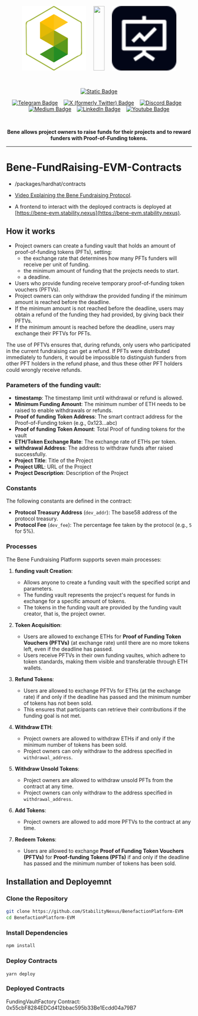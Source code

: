 
<!-- Don't delete it -->
<div name="readme-top"></div>

<!-- Organization Logo -->
<div align="center">
  <img alt="Stability Nexus" src="public/orglogo.svg" width="175">
  &nbsp;
  &nbsp;
  <img src="public/plusSign" width="30" height="175" />
  &nbsp;
  &nbsp;
  <img src="public/logo.svg" width="175" />
</div>

&nbsp;

<!-- Organization Name -->
<div align="center">

[![Static Badge](https://img.shields.io/badge/Stability_Nexus-/Bene-228B22?style=for-the-badge&labelColor=FFC517)](https://bene-evm.stability.nexus/)

</div>

<!-- Organization/Project Social Handles -->
<p align="center">
<!-- Telegram -->
<a href="https://t.me/StabilityNexus">
<img src="https://img.shields.io/badge/Telegram-black?style=flat&logo=telegram&logoColor=white&logoSize=auto&color=24A1DE" alt="Telegram Badge"/></a>
&nbsp;&nbsp;
<!-- X (formerly Twitter) -->
<a href="https://x.com/StabilityNexus">
<img src="https://img.shields.io/twitter/follow/StabilityNexus" alt="X (formerly Twitter) Badge"/></a>
&nbsp;&nbsp;
<!-- Discord -->
<a href="https://discord.gg/YzDKeEfWtS">
<img src="https://img.shields.io/discord/995968619034984528?style=flat&logo=discord&logoColor=white&logoSize=auto&label=Discord&labelColor=5865F2&color=57F287" alt="Discord Badge"/></a>
&nbsp;&nbsp;
<!-- Medium -->
<a href="https://news.stability.nexus/">
  <img src="https://img.shields.io/badge/Medium-black?style=flat&logo=medium&logoColor=black&logoSize=auto&color=white" alt="Medium Badge"></a>
&nbsp;&nbsp;
<!-- LinkedIn -->
<a href="https://linkedin.com/company/stability-nexus">
  <img src="https://img.shields.io/badge/LinkedIn-black?style=flat&logo=LinkedIn&logoColor=white&logoSize=auto&color=0A66C2" alt="LinkedIn Badge"></a>
&nbsp;&nbsp;
<!-- Youtube -->
<a href="https://www.youtube.com/@StabilityNexus">
  <img src="https://img.shields.io/youtube/channel/subscribers/UCZOG4YhFQdlGaLugr_e5BKw?style=flat&logo=youtube&logoColor=white&logoSize=auto&labelColor=FF0000&color=FF0000" alt="Youtube Badge"></a>
</p>

&nbsp;
<!-- Project core values and objective -->
<p align="center">
  <strong>
Bene allows project owners to raise funds for their projects and to reward funders with Proof-of-Funding tokens.
  </strong>
</p>

---

# Bene-FundRaising-EVM-Contracts

 * /packages/hardhat/contracts

 * [Video Explaining the Bene Fundraising Protocol](https://www.youtube.com/watch?v=HHN31PkUxaU").

 * A frontend to interact with the deployed contracts is deployed at [https://bene-evm.stability.nexus](https://bene-evm.stability.nexus).


## How it works

- Project owners can create a funding vault that holds an amount of proof-of-funding tokens (PFTs), setting:
  * the exchange rate that determines how many PFTs funders will receive per unit of funding.
  * the minimum amount of funding that the projects needs to start.
  * a deadline.
- Users who provide funding receive temporary proof-of-funding token vouchers (PFTVs).
- Project owners can only withdraw the provided funding if the minimum amount is reached before the deadline.
- If the minimum amount is not reached before the deadline, users may obtain a refund of the funding they had provided, by giving back their PFTVs.
- If the minimum amount is reached before the deadline, users may exchange their PFTVs for PFTs.


The use of PFTVs ensures that, during refunds, only users who participated in the current fundraising can get a refund. If PFTs were distributed immediately to funders, it would be impossible to distinguish funders from other PFT holders in the refund phase, and thus these other PFT holders could wrongly receive refunds.

### Parameters of the funding vault:
  
- **timestamp**: The timestamp limit until withdrawal or refund is allowed.
- **Minimum Funding Amount**: The minimum number of ETH needs to be raised to enable withdrawals or refunds.
- **Proof of funding Token Address**: The smart contract address for the Proof-of-Funding token (e.g., 0x123...abc)
- **Proof of funding Token Amount**: Total Proof of funding tokens for the vault
- **ETH/Token Exchange Rate**: The exchange rate of ETHs per token.
- **withdrawal Address**: The address to withdraw funds after raised successfully.
- **Project Title**: Title of the Project
- **Project URL**: URL of the Project
- **Project Description**: Description of the Project

### Constants

The following constants are defined in the contract:

- **Protocol Treasury Address** (`dev_addr`): The base58 address of the protocol treasury.
- **Protocol Fee** (`dev_fee`): The percentage fee taken by the protocol (e.g., `5` for 5%).


### Processes
 
The Bene Fundraising Platform supports seven main processes:

1. **funding vault Creation**:

   - Allows anyone to create a funding vault with the specified script and parameters.
   - The funding vault represents the project's request for funds in exchange for a specific amount of tokens.
   - The tokens in the funding vault are provided by the funding vault creator, that is, the project owner.

2. **Token Acquisition**:

   - Users are allowed to exchange ETHs for **Proof of Funding Token Vouchers (PFTVs)** (at exchange rate) until there are no more tokens left, even if the deadline has passed.
   - Users receive PFTVs in their own funding vaultes, which adhere to token standards, making them visible and transferable through ETH wallets.

3. **Refund Tokens**:

   - Users are allowed to exchange PFTVs for ETHs (at the exchange rate) if and only if the deadline has passed and the minimum number of tokens has not been sold.
   - This ensures that participants can retrieve their contributions if the funding goal is not met.

4. **Withdraw ETH**:

   - Project owners are allowed to withdraw ETHs if and only if the minimum number of tokens has been sold.
   - Project owners can only withdraw to the address specified in `withdrawal_address`.

5. **Withdraw Unsold Tokens**:

   - Project owners are allowed to withdraw unsold PFTs from the contract at any time.
   - Project owners can only withdraw to the address specified in `withdrawal_address`.

6. **Add Tokens**:

   - Project owners are allowed to add more PFTVs to the contract at any time.

7. **Redeem Tokens**:
   - Users are allowed to exchange **Proof of Funding Token Vouchers (PFTVs)** for **Proof-funding Tokens (PFTs)** if and only if the deadline has passed and the minimum number of tokens has been sold.


## Installation and Deployemnt

### Clone the Repository

```bash
git clone https://github.com/StabilityNexus/BenefactionPlatform-EVM
cd BenefactionPlatform-EVM
```

### Install Dependencies

```bash
npm install
```

### Deploy Contracts

```
yarn deploy
```


### Deployed Contracts

FundingVaultFactory Contract: 0x55cbF8284EDCd412bbac595b33Be1Ecdd04a79B7




